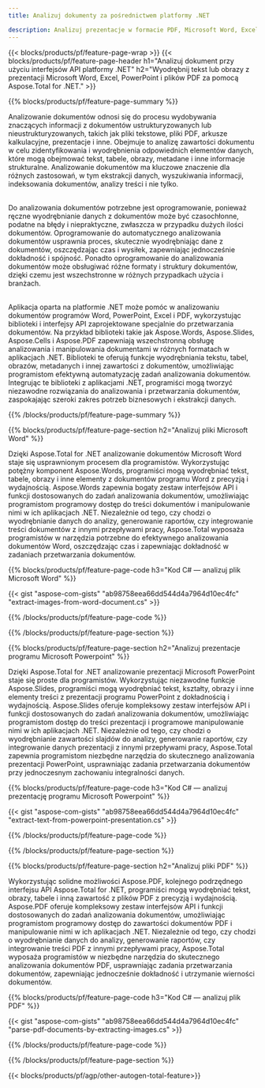 ```yaml
---
title: Analizuj dokumenty za pośrednictwem platformy .NET 

description: Analizuj prezentacje w formacie PDF, Microsoft Word, Excel i PowerPoint za pośrednictwem aplikacji .NET. Wymieniony kod C# umożliwiający łatwe wyodrębnianie tekstu lub obrazów.
---
```


{{< blocks/products/pf/feature-page-wrap >}}
{{< blocks/products/pf/feature-page-header h1="Analizuj dokument przy użyciu interfejsów API platformy .NET" h2="Wyodrębnij tekst lub obrazy z prezentacji Microsoft Word, Excel, PowerPoint i plików PDF za pomocą Aspose.Total for .NET." >}}

{{% blocks/products/pf/feature-page-summary %}}

Analizowanie dokumentów odnosi się do procesu wydobywania znaczących informacji z dokumentów ustrukturyzowanych lub nieustrukturyzowanych, takich jak pliki tekstowe, pliki PDF, arkusze kalkulacyjne, prezentacje i inne. Obejmuje to analizę zawartości dokumentu w celu zidentyfikowania i wyodrębnienia odpowiednich elementów danych, które mogą obejmować tekst, tabele, obrazy, metadane i inne informacje strukturalne. Analizowanie dokumentów ma kluczowe znaczenie dla różnych zastosowań, w tym ekstrakcji danych, wyszukiwania informacji, indeksowania dokumentów, analizy treści i nie tylko.<br /><br />

Do analizowania dokumentów potrzebne jest oprogramowanie, ponieważ ręczne wyodrębnianie danych z dokumentów może być czasochłonne, podatne na błędy i niepraktyczne, zwłaszcza w przypadku dużych ilości dokumentów. Oprogramowanie do automatycznego analizowania dokumentów usprawnia proces, skutecznie wyodrębniając dane z dokumentów, oszczędzając czas i wysiłek, zapewniając jednocześnie dokładność i spójność. Ponadto oprogramowanie do analizowania dokumentów może obsługiwać różne formaty i struktury dokumentów, dzięki czemu jest wszechstronne w różnych przypadkach użycia i branżach.<br /><br />

Aplikacja oparta na platformie .NET może pomóc w analizowaniu dokumentów programów Word, PowerPoint, Excel i PDF, wykorzystując biblioteki i interfejsy API zaprojektowane specjalnie do przetwarzania dokumentów. Na przykład biblioteki takie jak Aspose.Words, Aspose.Slides, Aspose.Cells i Aspose.PDF zapewniają wszechstronną obsługę analizowania i manipulowania dokumentami w różnych formatach w aplikacjach .NET. Biblioteki te oferują funkcje wyodrębniania tekstu, tabel, obrazów, metadanych i innej zawartości z dokumentów, umożliwiając programistom efektywną automatyzację zadań analizowania dokumentów. Integrując te biblioteki z aplikacjami .NET, programiści mogą tworzyć niezawodne rozwiązania do analizowania i przetwarzania dokumentów, zaspokajając szeroki zakres potrzeb biznesowych i ekstrakcji danych.

{{% /blocks/products/pf/feature-page-summary  %}}

{{% blocks/products/pf/feature-page-section  h2="Analizuj pliki Microsoft Word" %}}

Dzięki Aspose.Total for .NET analizowanie dokumentów Microsoft Word staje się usprawnionym procesem dla programistów. Wykorzystując potężny komponent Aspose.Words, programiści mogą wyodrębniać tekst, tabele, obrazy i inne elementy z dokumentów programu Word z precyzją i wydajnością. Aspose.Words zapewnia bogaty zestaw interfejsów API i funkcji dostosowanych do zadań analizowania dokumentów, umożliwiając programistom programowy dostęp do treści dokumentów i manipulowanie nimi w ich aplikacjach .NET. Niezależnie od tego, czy chodzi o wyodrębnianie danych do analizy, generowanie raportów, czy integrowanie treści dokumentów z innymi przepływami pracy, Aspose.Total wyposaża programistów w narzędzia potrzebne do efektywnego analizowania dokumentów Word, oszczędzając czas i zapewniając dokładność w zadaniach przetwarzania dokumentów.

{{% blocks/products/pf/feature-page-code h3="Kod C# — analizuj plik Microsoft Word" %}}

{{< gist "aspose-com-gists" "ab98758eea66dd544d4a7964d10ec4fc" "extract-images-from-word-document.cs" >}}

{{% /blocks/products/pf/feature-page-code  %}}

{{% /blocks/products/pf/feature-page-section %}}

{{% blocks/products/pf/feature-page-section  h2="Analizuj prezentacje programu Microsoft Powerpoint" %}}

Dzięki Aspose.Total for .NET analizowanie prezentacji Microsoft PowerPoint staje się proste dla programistów. Wykorzystując niezawodne funkcje Aspose.Slides, programiści mogą wyodrębniać tekst, kształty, obrazy i inne elementy treści z prezentacji programu PowerPoint z dokładnością i wydajnością. Aspose.Slides oferuje kompleksowy zestaw interfejsów API i funkcji dostosowanych do zadań analizowania dokumentów, umożliwiając programistom dostęp do treści prezentacji i programowe manipulowanie nimi w ich aplikacjach .NET. Niezależnie od tego, czy chodzi o wyodrębnianie zawartości slajdów do analizy, generowanie raportów, czy integrowanie danych prezentacji z innymi przepływami pracy, Aspose.Total zapewnia programistom niezbędne narzędzia do skutecznego analizowania prezentacji PowerPoint, usprawniając zadania przetwarzania dokumentów przy jednoczesnym zachowaniu integralności danych.

{{% blocks/products/pf/feature-page-code h3="Kod C# — analizuj prezentację programu Microsoft Powerpoint" %}}

{{< gist "aspose-com-gists" "ab98758eea66dd544d4a7964d10ec4fc" "extract-text-from-powerpoint-presentation.cs" >}}

{{% /blocks/products/pf/feature-page-code  %}}

{{% /blocks/products/pf/feature-page-section %}}

{{% blocks/products/pf/feature-page-section  h2="Analizuj pliki PDF" %}}

Wykorzystując solidne możliwości Aspose.PDF, kolejnego podrzędnego interfejsu API Aspose.Total for .NET, programiści mogą wyodrębniać tekst, obrazy, tabele i inną zawartość z plików PDF z precyzją i wydajnością. Aspose.PDF oferuje kompleksowy zestaw interfejsów API i funkcji dostosowanych do zadań analizowania dokumentów, umożliwiając programistom programowy dostęp do zawartości dokumentów PDF i manipulowanie nimi w ich aplikacjach .NET. Niezależnie od tego, czy chodzi o wyodrębnianie danych do analizy, generowanie raportów, czy integrowanie treści PDF z innymi przepływami pracy, Aspose.Total wyposaża programistów w niezbędne narzędzia do skutecznego analizowania dokumentów PDF, usprawniając zadania przetwarzania dokumentów, zapewniając jednocześnie dokładność i utrzymanie wierności dokumentów.

{{% blocks/products/pf/feature-page-code h3="Kod C# — analizuj plik PDF" %}}

{{< gist "aspose-com-gists" "ab98758eea66dd544d4a7964d10ec4fc" "parse-pdf-documents-by-extracting-images.cs" >}}

{{% /blocks/products/pf/feature-page-code  %}}

{{% /blocks/products/pf/feature-page-section %}}

{{< blocks/products/pf/agp/other-autogen-total-feature>}}